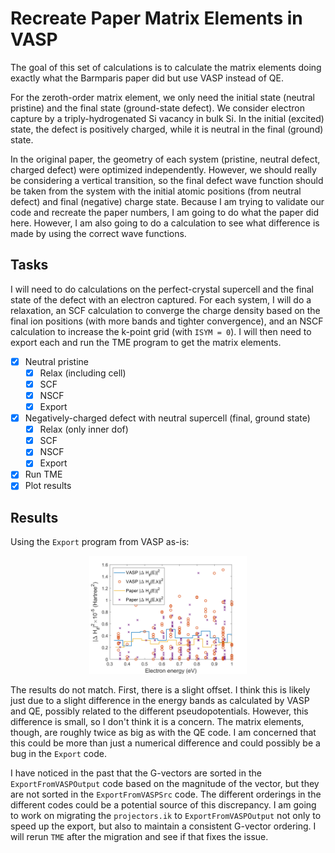 # Recreate Paper Matrix Elements in VASP

The goal of this set of calculations is to calculate the matrix elements doing exactly what the Barmparis paper did but use VASP instead of QE.

For the zeroth-order matrix element, we only need the initial state (neutral pristine) and the final state (ground-state defect). We consider electron capture by a triply-hydrogenated Si vacancy in bulk Si. In the initial (excited) state, the defect is positively charged, while it is neutral in the final (ground) state.

In the original paper, the geometry of each system (pristine, neutral defect, charged defect) were optimized independently. However, we should really be considering a vertical transition, so the final defect wave function should be taken from the system with the initial atomic positions (from neutral defect) and final (negative) charge state. Because I am trying to validate our code and recreate the paper numbers, I am going to do what the paper did here. However, I am also going to do a calculation to see what difference is made by using the correct wave functions. 

## Tasks

I will need to do calculations on the perfect-crystal supercell and the final state of the defect with an electron captured. For each system, I will do a relaxation, an SCF calculation to converge the charge density based on the final ion positions (with more bands and tighter convergence), and an NSCF calculation to increase the k-point grid (with `ISYM = 0`). I will then need to export each and run the TME program to get the matrix elements.

- [x] Neutral pristine
  - [x] Relax (including cell)
  - [x] SCF
  - [x] NSCF
  - [x] Export
- [x] Negatively-charged defect with neutral supercell (final, ground state)
  - [x] Relax (only inner dof)
  - [x] SCF
  - [x] NSCF
  - [x] Export
- [x] Run TME
- [x] Plot results

## Results

Using the `Export` program from VASP as-is:

<p align="center">
  <img src="./VASPvsPaper.png" width="50%">
</p>

The results do not match. First, there is a slight offset. I think this is likely just due to a slight difference in the energy bands as calculated by VASP and QE, possibly related to the different pseudopotentials. However, this difference is small, so I don't think it is a concern. The matrix elements, though, are roughly twice as big as with the QE code. I am concerned that this could be more than just a numerical difference and could possibly be a bug in the `Export` code. 

I have noticed in the past that the G-vectors are sorted in the `ExportFromVASPOutput` code based on the magnitude of the vector, but they are not sorted in the `ExportFromVASPSrc` code. The different orderings in the different codes could be a potential source of this discrepancy. I am going to work on migrating the `projectors.ik` to `ExportFromVASPOutput` not only to speed up the export, but also to maintain a consistent G-vector ordering. I will rerun `TME` after the migration and see if that fixes the issue.
